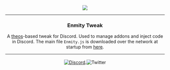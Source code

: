 <div align='center'>
   <img src='https://repo.enmity.app/banner.png' />
</div>

---

<div align='center'>
   <h3>Enmity Tweak</h3>

   A [theos](https://github.com/theos/theos)-based tweak for Discord.
   Used to manage addons and inject code in Discord.
   The main file `Enmity.js` is downloaded over the network at startup from [here](https://files.enmity.app/Enmity.js).
</div>

---

<div align='center' style="margin-top: 15px;">
   <a href='https://discord.gg/rMdzhWUaGT'>
      <img align='center' alt='Discord' src='https://img.shields.io/discord/950850315601711176?color=36309d&label=DISCORD&logo=discord&logoColor=white&style=for-the-badge'>
   </a>
   <img align='center' alt='Twitter' src='https://img.shields.io/twitter/follow/EnmityApp?color=36309d&label=TWITTER&logo=TWITTER&logoColor=white&style=for-the-badge'>
</div>
